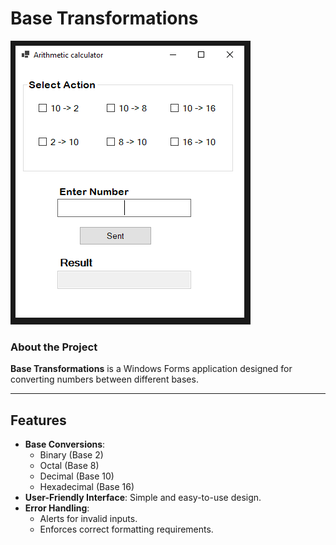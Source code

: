 # Base Transformations

![Main Visual](Assets/picture.png)

### About the Project

**Base Transformations** is a Windows Forms application designed for converting numbers between different bases.

---

## Features

- **Base Conversions**:
  - Binary (Base 2)
  - Octal (Base 8)
  - Decimal (Base 10)
  - Hexadecimal (Base 16)
- **User-Friendly Interface**: Simple and easy-to-use design.
- **Error Handling**:
  - Alerts for invalid inputs.
  - Enforces correct formatting requirements.


